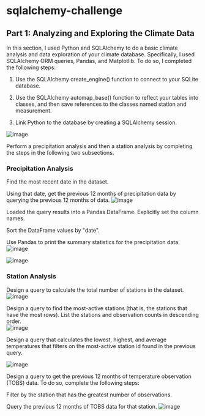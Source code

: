 # sqlalchemy-challenge 
## Part 1: Analyzing and Exploring the Climate Data <br />     
In this section, I used Python and SQLAlchemy to do a basic climate analysis and data exploration of your climate database. Specifically, I used SQLAlchemy ORM queries, Pandas, and Matplotlib. To do so, I completed the following steps:

1. Use the SQLAlchemy create_engine() function to connect to your SQLite database.

2. Use the SQLAlchemy automap_base() function to reflect your tables into classes, and then save references to the classes named station and measurement.

3. Link Python to the database by creating a SQLAlchemy session.
 
![image](https://github.com/dclaxto1/sqlalchemy-challenge/assets/128431134/d3427b3f-a1db-4156-826d-c883565ecddf)
 

Perform a precipitation analysis and then a station analysis by completing the steps in the following two subsections.  

### Precipitation Analysis
Find the most recent date in the dataset.

Using that date, get the previous 12 months of precipitation data by querying the previous 12 months of data.
![image](https://github.com/dclaxto1/sqlalchemy-challenge/assets/128431134/db5bb81e-a624-4220-ad3c-428f5d297e49)

Loaded the query results into a Pandas DataFrame. Explicitly set the column names.

Sort the DataFrame values by "date".

Use Pandas to print the summary statistics for the precipitation data.
![image](https://github.com/dclaxto1/sqlalchemy-challenge/assets/128431134/13f51128-c648-4f7a-a295-b1b773309575)

![image](https://github.com/dclaxto1/sqlalchemy-challenge/assets/128431134/7ec0e1aa-33b7-4c14-b08c-f7a6c77466e4)


### Station Analysis
Design a query to calculate the total number of stations in the dataset.
![image](https://github.com/dclaxto1/sqlalchemy-challenge/assets/128431134/775571c6-26dc-4a46-9776-81d561bb311e)

Design a query to find the most-active stations (that is, the stations that have the most rows). List the stations and observation counts in descending order. <br />
![image](https://github.com/dclaxto1/sqlalchemy-challenge/assets/128431134/8b2fd16e-9ab5-4d9b-802a-271a79d5a0cb)



Design a query that calculates the lowest, highest, and average temperatures that filters on the most-active station id found in the previous query.<br />

![image](https://github.com/dclaxto1/sqlalchemy-challenge/assets/128431134/d1b69d07-cd99-49cc-9453-0dbcf525c62d)

Design a query to get the previous 12 months of temperature observation (TOBS) data. To do so, complete the following steps:

Filter by the station that has the greatest number of observations.

Query the previous 12 months of TOBS data for that station.
![image](https://github.com/dclaxto1/sqlalchemy-challenge/assets/128431134/6925131f-2126-415f-b19c-c12120df136a)

